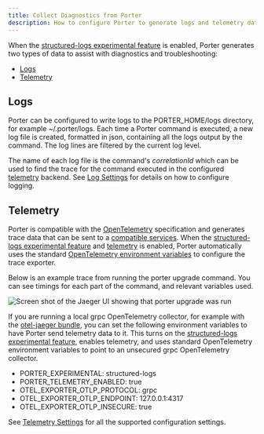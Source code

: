 ```yaml
---
title: Collect Diagnostics from Porter
description: How to configure Porter to generate logs and telemetry data for diagnostic purposes
---
```


When the [structured-logs experimental feature][structured-logs] is enabled, Porter generates two types of data to assist with diagnostics and troubleshooting:

* [Logs](#logs)
* [Telemetry](#telemetry)

## Logs

Porter can be configured to write logs to the PORTER_HOME/logs directory, for example ~/.porter/logs.
Each time a Porter command is executed, a new log file is created, formatted in json, containing all the logs output by the command.
The log lines are filtered by the current log level.

The name of each log file is the command's _correlationId_ which can be used to find the trace for the command executed in the configured [telemetry](#telemetry) backend.
See [Log Settings] for details on how to configure logging.

## Telemetry

Porter is compatible with the [OpenTelemetry] specification and generates trace data that can be sent to a [compatible services][compat].
When the [structured-logs experimental feature][structured-logs] and [telemetry] is enabled, Porter automatically uses the standard [OpenTelemetry environment variables] to configure the trace exporter.

Below is an example trace from running the porter upgrade command. You can see timings for each part of the command, and relevant variables used.

![Screen shot of the Jaeger UI showing that porter upgrade was run](/administrators/jaeger-trace-example.png)

If you are running a local grpc OpenTelemetry collector, for example with the [otel-jaeger bundle], you can set the following environment variables to have Porter send telemetry data to it. This turns on the [structured-logs experimental feature][structured-logs], enables telemetry, and uses standard OpenTelemetry environment variables to point to an unsecured grpc OpenTelemetry collector.

* PORTER_EXPERIMENTAL: structured-logs
* PORTER_TELEMETRY_ENABLED: true
* OTEL_EXPORTER_OTLP_PROTOCOL: grpc
* OTEL_EXPORTER_OTLP_ENDPOINT: 127.0.0.1:4317
* OTEL_EXPORTER_OTLP_INSECURE: true

See [Telemetry Settings][telemetry] for all the supported configuration settings.

[compat]: https://opentelemetry.io/vendors/
[OpenTelemetry environment variables]: https://github.com/open-telemetry/opentelemetry-specification/blob/v1.8.0/specification/protocol/exporter.md
[telemetry]: /configuration/#telemetry
[Log Settings]: /configuration/#logs
[structured-logs]: /configuration/#structured-logs
[OpenTelemetry]: https://opentelemetry.io
[otel-jaeger bundle]: /examples/src/otel-jaeger
